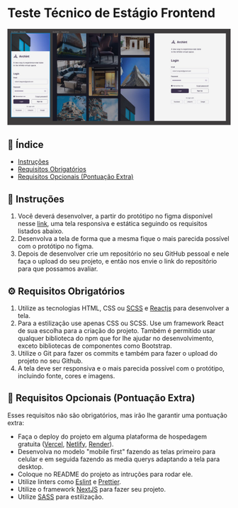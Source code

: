 # Teste Técnico de Estágio Frontend

![Screenshot](./.github/screenshot.jpg)

## 📌 Índice

- [Instruções](#-instruções)
- [Requisitos Obrigatórios](#-requisitos-obrigatórios)
- [Requisitos Opcionais (Pontuação Extra)](#-requisitos-opcionais-pontuação-extra)

## 📄 Instruções

1. Você deverá desenvolver, a partir do protótipo no figma disponível nesse [link](<https://www.figma.com/file/o16mnd41KKjbO7uMGVHH7j/Login-UI-Responsive-Template-Mobile-%2B-Web-(Community)?type=design&node-id=0%3A1&mode=design&t=tKxGxjOYJ7W4SlT3-1>), uma tela responsiva e estática seguindo os requisitos listados abaixo.
2. Desenvolva a tela de forma que a mesma fique o mais parecida possível com o protótipo no figma.
3. Depois de desenvolver crie um repositório no seu GitHub pessoal e nele faça o upload do seu projeto, e então nos envie o link do repositório para que possamos avaliar.

## ⚙ Requisitos Obrigatórios

1. Utilize as tecnologias HTML, CSS ou [SCSS](https://sass-lang.com/) e [Reactjs](https://react.dev/) para desenvolver a tela.
2. Para a estilização use apenas CSS ou SCSS. Use um framework React de sua escolha para a criação do projeto. Também é permitido usar qualquer biblioteca do npm que for lhe ajudar no desenvolvimento, exceto bibliotecas de componentes como Bootstrap.
3. Utilize o Git para fazer os commits e também para fazer o upload do projeto no seu Github.
4. A tela deve ser responsiva e o mais parecida possível com o protótipo, incluindo fonte, cores e imagens.

## 🚀 Requisitos Opcionais (Pontuação Extra)

Esses requisitos não são obrigatórios, mas irão lhe garantir uma pontuação extra:

- Faça o deploy do projeto em alguma plataforma de hospedagem gratuita ([Vercel](https://vercel.com/), [Netlify](https://www.netlify.com/), [Render](https://render.com/)).
- Desenvolva no modelo "mobile first" fazendo as telas primeiro para celular e em seguida fazendo as media querys adaptando a tela para desktop.
- Coloque no README do projeto as intruções para rodar ele.
- Utilize linters como [Eslint](https://eslint.org/) e [Prettier](https://prettier.io/).
- Utilize o framework [NextJS](https://nextjs.org/) para fazer seu projeto.
- Utilize [SASS](https://sass-lang.com/) para estilização.
